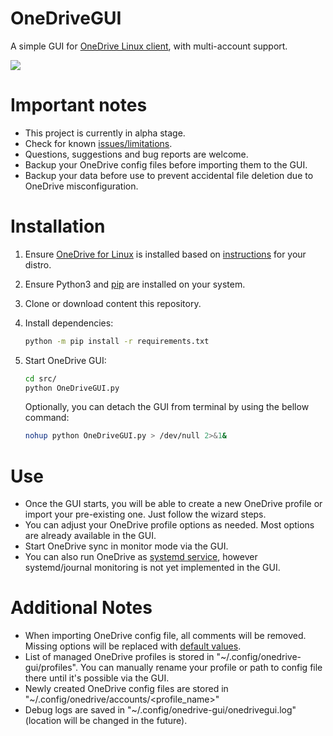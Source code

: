 # OneDriveGUI
A simple GUI for [OneDrive Linux client](https://github.com/abraunegg/onedrive), with multi-account support. 

<img src=https://user-images.githubusercontent.com/24818591/153468329-30f14b63-0500-40bd-8e34-5910fcea7e05.png>

# Important notes
- This project is currently in alpha stage.
- Check for known [issues/limitations](https://github.com/bpozdena/OneDriveGUI/issues). 
- Questions, suggestions and bug reports are welcome. 
- Backup your OneDrive config files before importing them to the GUI.
- Backup your data before use to prevent accidental file deletion due to OneDrive misconfiguration. 



# Installation
1) Ensure [OneDrive for Linux](https://abraunegg.github.io/) is installed based on [instructions](https://github.com/abraunegg/onedrive/blob/master/docs/INSTALL.md) for your distro. 
1) Ensure Python3 and [pip](https://pip.pypa.io/en/stable/installation/) are installed on your system. 
1) Clone or download content this repository.
1) Install dependencies:
	```sh
	python -m pip install -r requirements.txt
	```

1) Start OneDrive GUI:
	```sh
	cd src/
	python OneDriveGUI.py
	```

    Optionally, you can detach the GUI from terminal by using the bellow command:
    ```sh
    nohup python OneDriveGUI.py > /dev/null 2>&1&
    ```

# Use
- Once the GUI starts, you will be able to create a new OneDrive profile or import your pre-existing one. Just follow the wizard steps.
- You can adjust your OneDrive profile options as needed. Most options are already available in the GUI.
- Start OneDrive sync in monitor mode via the GUI. 
- You can also run OneDrive as [systemd service](https://github.com/abraunegg/onedrive/blob/master/docs/USAGE.md#running-onedrive-as-a-system-service), however systemd/journal monitoring is not yet implemented in the GUI. 


# Additional Notes
- When importing OneDrive config file, all comments will be removed. Missing options will be replaced with [default values](src/resources/default_config).
- List of managed OneDrive profiles is stored in "~/.config/onedrive-gui/profiles". You can manually rename your profile or path to config file there until it's possible via the GUI.
- Newly created OneDrive config files are stored in "~/.config/onedrive/accounts/<profile_name>"
- Debug logs are saved in "~/.config/onedrive-gui/onedrivegui.log" (location will be changed in the future).
